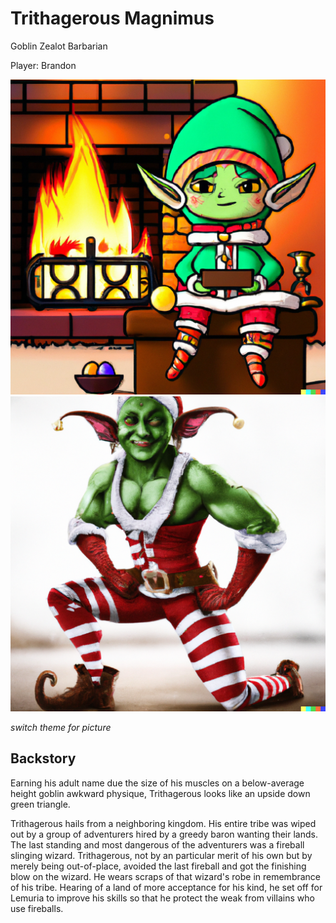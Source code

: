 # Trithagerous Magnimus

Goblin Zealot Barbarian

Player: Brandon

![Docusaurus themed image](/img/players/Tri-chibi.png#gh-light-mode-only)
![Docusaurus themed image](/img/players/Tri-muscle.png#gh-dark-mode-only)

*switch theme for picture*

## Backstory

Earning his adult name due the size of his muscles on a below-average height goblin awkward physique, Trithagerous looks like an upside down green triangle.

Trithagerous hails from a neighboring kingdom.
His entire tribe was wiped out by a group of adventurers hired by a greedy baron wanting their lands.
The last standing and most dangerous of the adventurers was a fireball slinging wizard.
Trithagerous, not by an particular merit of his own but by merely being out-of-place, avoided the last fireball and got the finishing blow on the wizard.
He wears scraps of that wizard's robe in remembrance of his tribe. Hearing of a land of more acceptance for his kind, he set off for Lemuria to improve his skills so that he protect the weak from villains who use fireballs.
